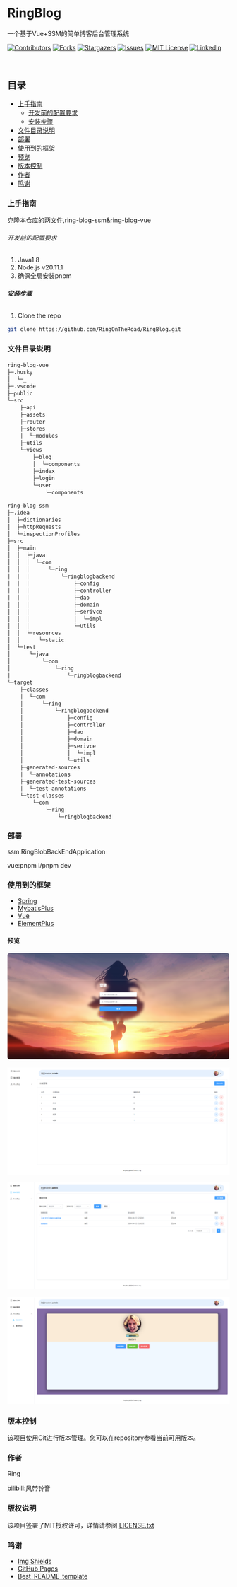 

# RingBlog

一个基于Vue+SSM的简单博客后台管理系统

<!-- PROJECT SHIELDS -->

[![Contributors][contributors-shield]][contributors-url]
[![Forks][forks-shield]][forks-url]
[![Stargazers][stars-shield]][stars-url]
[![Issues][issues-shield]][issues-url]
[![MIT License][license-shield]][license-url]
[![LinkedIn][linkedin-shield]][linkedin-url]

<!-- PROJECT LOGO -->
<br />

## 目录

- [上手指南](#上手指南)
  - [开发前的配置要求](#开发前的配置要求)
  - [安装步骤](#安装步骤)
- [文件目录说明](#文件目录说明)
- [部署](#部署)
- [使用到的框架](#使用到的框架)
- [预览](#预览)
- [版本控制](#版本控制)
- [作者](#作者)
- [鸣谢](#鸣谢)

### 上手指南

克隆本仓库的两文件,ring-blog-ssm&ring-blog-vue

###### 开发前的配置要求

1. Java1.8
2. Node.js v20.11.1
3. 确保全局安装pnpm

###### **安装步骤**

1. Clone the repo

```sh
git clone https://github.com/RingOnTheRoad/RingBlog.git
```

### 文件目录说明
```
ring-blog-vue
├─.husky
│  └─_
├─.vscode
├─public
└─src
    ├─api
    ├─assets
    ├─router
    ├─stores
    │  └─modules
    ├─utils
    └─views
        ├─blog
        │  └─components
        ├─index
        ├─login
        └─user
            └─components
```

```
ring-blog-ssm
├─.idea
│  ├─dictionaries
│  ├─httpRequests
│  └─inspectionProfiles
├─src
│  ├─main
│  │  ├─java
│  │  │  └─com
│  │  │      └─ring
│  │  │          └─ringblogbackend
│  │  │              ├─config
│  │  │              ├─controller
│  │  │              ├─dao
│  │  │              ├─domain
│  │  │              ├─serivce
│  │  │              │  └─impl
│  │  │              └─utils
│  │  └─resources
│  │      └─static
│  └─test
│      └─java
│          └─com
│              └─ring
│                  └─ringblogbackend
└─target
    ├─classes
    │  └─com
    │      └─ring
    │          └─ringblogbackend
    │              ├─config
    │              ├─controller
    │              ├─dao
    │              ├─domain
    │              ├─serivce
    │              │  └─impl
    │              └─utils
    ├─generated-sources
    │  └─annotations
    ├─generated-test-sources
    │  └─test-annotations
    └─test-classes
        └─com
            └─ring
                └─ringblogbackend
```

### 部署

ssm:RingBlobBackEndApplication

vue:pnpm i/pnpm dev

### 使用到的框架

- [Spring](https://spring.io/)
- [MybatisPlus](https://baomidou.com/)
- [Vue](https://vuejs.org/)
- [ElementPlus](https://element-plus.gitee.io/zh-CN/)

#### 预览

![login](.\imgs\login.png)

![cate](.\imgs\cate.png)

![mag](.\imgs\mag.png)

![my](.\imgs\my.png)

### 版本控制

该项目使用Git进行版本管理。您可以在repository参看当前可用版本。

### 作者

Ring

bilibili:风带铃音

### 版权说明

该项目签署了MIT授权许可，详情请参阅 [LICENSE.txt](https://github.com/RingOnTheRoad/RingBlog/blob/main/LICENSE.txt)

### 鸣谢


- [Img Shields](https://shields.io)
- [GitHub Pages](https://pages.github.com)
- [Best_README_template](https://github.com/shaojintian/Best_README_template)

<!-- links -->

[your-project-path]:RingOnTheRoad/RingBlog
[contributors-shield]: https://img.shields.io/github/contributors/RingOnTheRoad/RingBlog.svg?style=flat-square
[contributors-url]: https://github.com/RingOnTheRoad/RingBlog/graphs/contributors
[forks-shield]: https://img.shields.io/github/forks/RingOnTheRoad/RingBlog.svg?style=flat-square
[forks-url]: https://github.com/RingOnTheRoad/RingBlog/network/members
[stars-shield]: https://img.shields.io/github/stars/RingOnTheRoad/RingBlog.svg?style=flat-square
[stars-url]: https://github.com/RingOnTheRoad/RingBlog/stargazers
[issues-shield]: https://img.shields.io/github/issues/RingOnTheRoad/RingBlog.svg?style=flat-square
[issues-url]: https://img.shields.io/github/issues/RingOnTheRoad/RingBlog.svg
[license-shield]: https://img.shields.io/github/license/RingOnTheRoad/RingBlog.svg?style=flat-square
[license-url]: https://github.com/RingOnTheRoad/RingBlog/blob/main/LICENSE.txt
[linkedin-shield]: https://img.shields.io/badge/-LinkedIn-black.svg?style=flat-square&logo=linkedin&colorB=555
[linkedin-url]: https://linkedin.com/in/RingOnTheRoad

